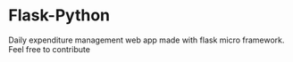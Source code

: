 # Flask-Python
Daily expenditure management web app made with flask micro framework. Feel free to contribute
